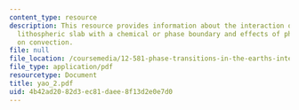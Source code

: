 ```yaml
---
content_type: resource
description: This resource provides information about the interaction of a subducting
  lithospheric slab with a chemical or phase boundary and effects of phase transitions
  on convection.
file: null
file_location: /coursemedia/12-581-phase-transitions-in-the-earths-interior-spring-2005/4b42ad2082d3ec81daee8f13d2e0e7d0_yao_2.pdf
file_type: application/pdf
resourcetype: Document
title: yao_2.pdf
uid: 4b42ad20-82d3-ec81-daee-8f13d2e0e7d0
---
```

